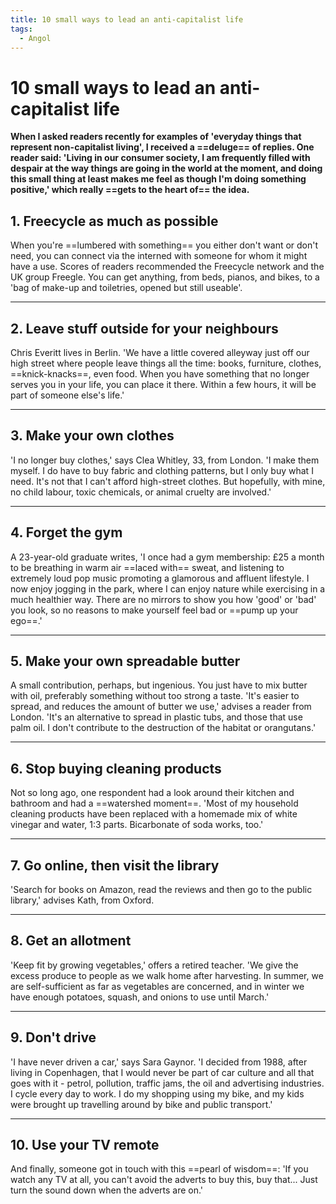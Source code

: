 ```yaml
---
title: 10 small ways to lead an anti-capitalist life
tags:
  - Angol
---
```


# 10 small ways to lead an anti-capitalist life

**When I asked readers recently for examples of 'everyday things that represent non-capitalist living', I received a ==deluge== of replies. One reader said: 'Living in our consumer society, I am frequently filled with despair at the way things are going in the world at the moment, and doing this small thing at least makes me feel as though I'm doing something positive,' which really ==gets to the heart of== the idea.**

## 1. Freecycle as much as possible

When you're ==lumbered with something== you either don't want or don't need, you can connect via the interned with someone for whom it might have a use. Scores of readers recommended the Freecycle network and the UK group Freegle. You can get anything, from beds, pianos, and bikes, to a 'bag of make-up and toiletries, opened but still useable'.

---

## 2. Leave stuff outside for your neighbours

Chris Everitt lives in Berlin. 'We have a little covered alleyway just off our high street where people leave things all the time: books, furniture, clothes, ==knick-knacks==, even food. When you have something that no longer serves you in your life, you can place it there. Within a few hours, it will be part of someone else's life.'

---

## 3. Make your own clothes

'I no longer buy clothes,' says Clea Whitley, 33, from London. 'I make them myself. I do have to buy fabric and clothing patterns, but I only buy what I need. It's not that I can't afford high-street clothes. But hopefully, with mine, no child labour, toxic chemicals, or animal cruelty are involved.'

---

## 4. Forget the gym

A 23-year-old graduate writes, 'I once had a gym membership: £25 a month to be breathing in warm air ==laced with== sweat, and listening to extremely loud pop music promoting a glamorous and affluent lifestyle. I now enjoy jogging in the park, where I can enjoy nature while exercising in a much healthier way. There are no mirrors to show you how 'good' or 'bad' you look, so no reasons to make yourself feel bad or ==pump up your ego==.'

---

## 5. Make your own spreadable butter

A small contribution, perhaps, but ingenious. You just have to mix butter with oil, preferably something without too strong a taste. 'It's easier to spread, and reduces the amount of butter we use,' advises a reader from London. 'It's an alternative to spread in plastic tubs, and those that use palm oil. I don't contribute to the destruction of the habitat or orangutans.'

---

## 6. Stop buying cleaning products

Not so long ago, one respondent had a look around their kitchen and bathroom and had a ==watershed moment==. 'Most of my household cleaning products have been replaced with a homemade mix of white vinegar and water, 1:3 parts. Bicarbonate of soda works, too.'

---

## 7. Go online, then visit the library

'Search for books on Amazon, read the reviews and then go to the public library,' advises Kath, from Oxford.

---

## 8. Get an allotment

'Keep fit by growing vegetables,' offers a retired teacher. 'We give the excess produce to people as we walk home after harvesting. In summer, we are self-sufficient as far as vegetables are concerned, and in winter we have enough potatoes, squash, and onions to use until March.'

---

## 9. Don't drive

'I have never driven a car,' says Sara Gaynor. 'I decided from 1988, after living in Copenhagen, that I would never be part of car culture and all that goes with it - petrol, pollution, traffic jams, the oil and advertising industries. I cycle every day to work. I do my shopping using my bike, and my kids were brought up travelling around by bike and public transport.'

---

## 10. Use your TV remote

And finally, someone got in touch with this ==pearl of wisdom==: 'If you watch any TV at all, you can't avoid the adverts to buy this, buy that... Just turn the sound down when the adverts are on.'